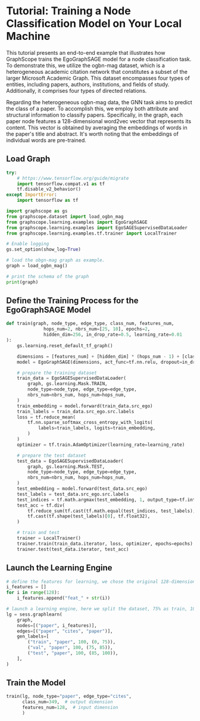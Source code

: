 # Tutorial: Training a Node Classification Model on Your Local Machine

This tutorial presents an end-to-end example that illustrates how GraphScope 
trains the EgoGraphSAGE model for a node classification task. To demonstrate 
this, we utilize the ogbn-mag dataset, which is a heterogeneous academic citation 
network that constitutes a subset of the larger Microsoft Academic Graph. This 
dataset encompasses four types of entities, including papers, authors, 
institutions, and fields of study. Additionally, it comprises four types of directed relations.

Regarding the heterogeneous ogbn-mag data, the GNN task aims to predict the 
class of a paper. To accomplish this, we employ both attribute and structural 
information to classify papers. Specifically, in the graph, each paper node 
features a 128-dimensional word2vec vector that represents its content. This 
vector is obtained by averaging the embeddings of words in the paper's title 
and abstract. It's worth noting that the embeddings of individual words are pre-trained.

## Load Graph
```python
try:
    # https://www.tensorflow.org/guide/migrate
    import tensorflow.compat.v1 as tf
    tf.disable_v2_behavior()
except ImportError:
    import tensorflow as tf

import graphscope as gs
from graphscope.dataset import load_ogbn_mag
from graphscope.learning.examples import EgoGraphSAGE
from graphscope.learning.examples import EgoSAGESupervisedDataLoader
from graphscope.learning.examples.tf.trainer import LocalTrainer

# Enable logging
gs.set_option(show_log=True)

# load the obgn-mag graph as example.
graph = load_ogbn_mag()

# print the schema of the graph
print(graph)
```

## Define the Training Process for the EgoGraphSAGE Model

```python
def train(graph, node_type, edge_type, class_num, features_num,
              hops_num=2, nbrs_num=[25, 10], epochs=2,
              hidden_dim=256, in_drop_rate=0.5, learning_rate=0.01
):
    gs.learning.reset_default_tf_graph()

    dimensions = [features_num] + [hidden_dim] * (hops_num - 1) + [class_num]
    model = EgoGraphSAGE(dimensions, act_func=tf.nn.relu, dropout=in_drop_rate)

    # prepare the training dataset
    train_data = EgoSAGESupervisedDataLoader(
        graph, gs.learning.Mask.TRAIN,
        node_type=node_type, edge_type=edge_type,
        nbrs_num=nbrs_num, hops_num=hops_num,
    )
    train_embedding = model.forward(train_data.src_ego)
    train_labels = train_data.src_ego.src.labels
    loss = tf.reduce_mean(
        tf.nn.sparse_softmax_cross_entropy_with_logits(
            labels=train_labels, logits=train_embedding,
        )
    )
    optimizer = tf.train.AdamOptimizer(learning_rate=learning_rate)

    # prepare the test dataset
    test_data = EgoSAGESupervisedDataLoader(
        graph, gs.learning.Mask.TEST,
        node_type=node_type, edge_type=edge_type,
        nbrs_num=nbrs_num, hops_num=hops_num,
    )
    test_embedding = model.forward(test_data.src_ego)
    test_labels = test_data.src_ego.src.labels
    test_indices = tf.math.argmax(test_embedding, 1, output_type=tf.int32)
    test_acc = tf.div(
        tf.reduce_sum(tf.cast(tf.math.equal(test_indices, test_labels), tf.float32)),
        tf.cast(tf.shape(test_labels)[0], tf.float32),
    )

    # train and test
    trainer = LocalTrainer()
    trainer.train(train_data.iterator, loss, optimizer, epochs=epochs)
    trainer.test(test_data.iterator, test_acc)
```

## Launch the Learning Engine
```python
# define the features for learning, we chose the original 128-dimension feature
i_features = []
for i in range(128):
    i_features.append("feat_" + str(i))

# launch a learning engine, here we split the dataset, 75% as train, 10% as validation and 15% as test.
lg = sess.graphlearn(
    graph,
    nodes=[("paper", i_features)],
    edges=[("paper", "cites", "paper")],
    gen_labels=[
        ("train", "paper", 100, (0, 75)),
        ("val", "paper", 100, (75, 85)),
        ("test", "paper", 100, (85, 100)),
    ],
)
```

## Train the Model
```python
train(lg, node_type="paper", edge_type="cites",
      class_num=349,  # output dimension
      features_num=128,  # input dimension
      )
```